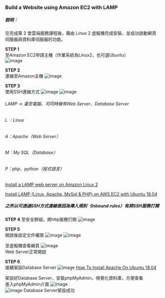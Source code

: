 ### Build a Website using Amazon EC2 with LAMP
##### 說明：  
在完成第 2 堂雲端服務課程後，藉由 Linux 2 虛擬機完成安裝，並成功啟動網頁伺服器與資料庫伺服器的功能。

**STEP 1**  
至Amazon EC2申請主機（作業系統為Linux2，也可選Ubuntu）  
![image]( https://s3.us-west-2.amazonaws.com/secure.notion-static.com/4af34e56-88ac-4e5a-992e-d3f71c83117f/Untitled.png?X-Amz-Algorithm=AWS4-HMAC-SHA256&X-Amz-Credential=AKIAT73L2G45O3KS52Y5%2F20210322%2Fus-west-2%2Fs3%2Faws4_request&X-Amz-Date=20210322T031348Z&X-Amz-Expires=86400&X-Amz-Signature=6fe0f4bbaa0ab2c216e3549469b8d822bb0aa3d96df7640fb4f5e994fce093c0&X-Amz-SignedHeaders=host&response-content-disposition=filename%20%3D"Untitled.png")  


**STEP 2**  
連線至Amazon主機
![image](https://s3.us-west-2.amazonaws.com/secure.notion-static.com/426a50fc-5974-4a08-bdb7-1cbf440f02c9/.png?X-Amz-Algorithm=AWS4-HMAC-SHA256&X-Amz-Credential=AKIAT73L2G45O3KS52Y5%2F20210322%2Fus-west-2%2Fs3%2Faws4_request&X-Amz-Date=20210322T031359Z&X-Amz-Expires=86400&X-Amz-Signature=1d3cfe316ba153c07dae7d6853ef8f2e4cb4cd50990f2082a2ed6e4de3444dc7&X-Amz-SignedHeaders=host&response-content-disposition=filename%20%3D".png")

**STEP 3**  
使用SSH連線方式
![image](https://s3.us-west-2.amazonaws.com/secure.notion-static.com/d4d3b4d2-5936-4255-8856-ba41fb9acb85/Untitled.png?X-Amz-Algorithm=AWS4-HMAC-SHA256&X-Amz-Credential=AKIAT73L2G45O3KS52Y5%2F20210322%2Fus-west-2%2Fs3%2Faws4_request&X-Amz-Date=20210322T031852Z&X-Amz-Expires=86400&X-Amz-Signature=d84987a6f402451165dbbfab0a5341ed6b6d970225e588ad5e219e38d6482e81&X-Amz-SignedHeaders=host&response-content-disposition=filename%20%3D"Untitled.png")
![image](https://s3.us-west-2.amazonaws.com/secure.notion-static.com/5cd87f62-fc2c-4d2b-8e4c-ec058c11c1d0/Untitled.png?X-Amz-Algorithm=AWS4-HMAC-SHA256&X-Amz-Credential=AKIAT73L2G45O3KS52Y5%2F20210322%2Fus-west-2%2Fs3%2Faws4_request&X-Amz-Date=20210322T032517Z&X-Amz-Expires=86400&X-Amz-Signature=24be0c1c498063df273c4676344fdfc57bc17ce2f8aa1ebbb3ec4d7b5e1a6af7&X-Amz-SignedHeaders=host&response-content-disposition=filename%20%3D"Untitled.png")
###### LAMP → 灌至電腦，可同時擁有Web Server、Database Server
###### L ：Linux
###### A：Apache（Web Server）
###### M：My SQL（Database）
###### P：php、python（程式語言）
[Install a LAMP web server on Amazon Linux 2](https://docs.aws.amazon.com/AWSEC2/latest/UserGuide/ec2-lamp-amazon-linux-2.html)  

[Install LAMP (Linux, Apache, MySql & PHP) on AWS EC2 with Ubuntu 18.04](https://usefulangle.com/post/96/aws-ec2-install-linux-apache-mysql-php-phpmyadmin-lamp-stack-ubuntu-18-04)  
##### 之所以可透過SSH方式連線是因為傳入規則（Inbound rules）有將SSH服務打開
  
  
**STEP 4**
至安全群組，將http服務打開
![image](https://s3.us-west-2.amazonaws.com/secure.notion-static.com/265c320d-a684-4225-a16a-652aa5bef40e/Untitled.png?X-Amz-Algorithm=AWS4-HMAC-SHA256&X-Amz-Credential=AKIAT73L2G45O3KS52Y5%2F20210322%2Fus-west-2%2Fs3%2Faws4_request&X-Amz-Date=20210322T032700Z&X-Amz-Expires=86400&X-Amz-Signature=0bc9a9032b3acc8a42372c2650d4683fed11606ab7d748e4f2394dfb4e187df1&X-Amz-SignedHeaders=host&response-content-disposition=filename%20%3D"Untitled.png")  
    
    
**STEP 5**  
開啟後設定文件權限
![image](https://s3.us-west-2.amazonaws.com/secure.notion-static.com/ea981441-fe83-404e-b5a0-26843fbefeea/Untitled.png?X-Amz-Algorithm=AWS4-HMAC-SHA256&X-Amz-Credential=AKIAT73L2G45O3KS52Y5%2F20210322%2Fus-west-2%2Fs3%2Faws4_request&X-Amz-Date=20210322T032741Z&X-Amz-Expires=86400&X-Amz-Signature=4414654c863b80a025c2ab94ec9570e020d433db2ddbd67deee99b130d62b5b4&X-Amz-SignedHeaders=host&response-content-disposition=filename%20%3D"Untitled.png")
![image](https://s3.us-west-2.amazonaws.com/secure.notion-static.com/5694e99f-88fd-4d3c-bc17-b977042f57b4/Untitled.png?X-Amz-Algorithm=AWS4-HMAC-SHA256&X-Amz-Credential=AKIAT73L2G45O3KS52Y5%2F20210322%2Fus-west-2%2Fs3%2Faws4_request&X-Amz-Date=20210322T032811Z&X-Amz-Expires=86400&X-Amz-Signature=20bff2a5139ae5aecf485bf9d65e9abe4e6b38b178cb537541fbf8de26b4c3ff&X-Amz-SignedHeaders=host&response-content-disposition=filename%20%3D"Untitled.png")  

至虛擬機查看網頁
![image](https://s3.us-west-2.amazonaws.com/secure.notion-static.com/56703595-2b10-46ed-a0df-4434afff2190/Untitled.png?X-Amz-Algorithm=AWS4-HMAC-SHA256&X-Amz-Credential=AKIAT73L2G45O3KS52Y5%2F20210322%2Fus-west-2%2Fs3%2Faws4_request&X-Amz-Date=20210322T032849Z&X-Amz-Expires=86400&X-Amz-Signature=af287b9baeaf87f77b696fc59332980158f9b4ba0cb77271d6ad8e33d9d2d61e&X-Amz-SignedHeaders=host&response-content-disposition=filename%20%3D"Untitled.png")  
Web Server正常開啟

**STEP 6**  
接續架設Database Server
![image](https://s3.us-west-2.amazonaws.com/secure.notion-static.com/f5625394-9b9e-4e56-86bc-e0373c0afea3/Untitled.png?X-Amz-Algorithm=AWS4-HMAC-SHA256&X-Amz-Credential=AKIAT73L2G45O3KS52Y5%2F20210322%2Fus-west-2%2Fs3%2Faws4_request&X-Amz-Date=20210322T033045Z&X-Amz-Expires=86400&X-Amz-Signature=21395b4a73d8be6a1e562a26a3d009b996aa5d478db289159ac0634754cbd473&X-Amz-SignedHeaders=host&response-content-disposition=filename%20%3D"Untitled.png")
[How To Install Apache On Ubuntu 18.04](https://phoenixnap.com/kb/how-to-install-apache-web-server-on-ubuntu-18-04)  
  
  
架設好Database Server，安裝phpMyAdmin，視覺化資料庫，方便查看  
進入phpMyAdmin介面
![image](https://s3.us-west-2.amazonaws.com/secure.notion-static.com/7efd9c03-b57d-406e-8579-4ffc9cb14e31/Untitled.png?X-Amz-Algorithm=AWS4-HMAC-SHA256&X-Amz-Credential=AKIAT73L2G45O3KS52Y5%2F20210322%2Fus-west-2%2Fs3%2Faws4_request&X-Amz-Date=20210322T033208Z&X-Amz-Expires=86400&X-Amz-Signature=f08401c975bcb442a5a7910afe89a9386386532213b5ff15c87c3347a5a30a7c&X-Amz-SignedHeaders=host&response-content-disposition=filename%20%3D"Untitled.png")  
![image](https://s3.us-west-2.amazonaws.com/secure.notion-static.com/9c94a3d6-b89d-44c1-9fff-8b53c49a3c4a/Untitled.png?X-Amz-Algorithm=AWS4-HMAC-SHA256&X-Amz-Credential=AKIAT73L2G45O3KS52Y5%2F20210322%2Fus-west-2%2Fs3%2Faws4_request&X-Amz-Date=20210322T033231Z&X-Amz-Expires=86400&X-Amz-Signature=3b7a4b7e9ae21216686e0684c06f5129972593f701d7307643bae859756aa7a9&X-Amz-SignedHeaders=host&response-content-disposition=filename%20%3D"Untitled.png")
Database Server架設成功
